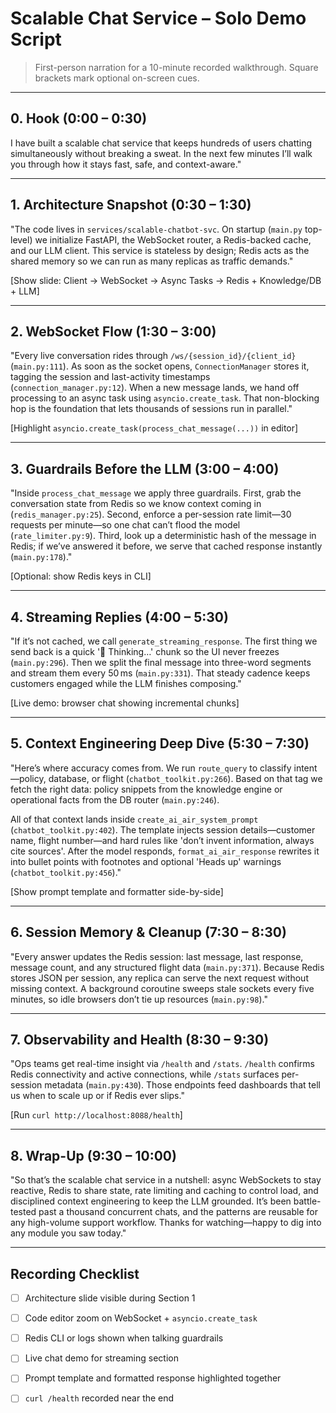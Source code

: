 # Scalable Chat Service – Solo Demo Script

> First-person narration for a 10-minute recorded walkthrough. Square brackets mark optional on-screen cues.

---

## 0. Hook (0:00 – 0:30)
I have built a scalable chat service that keeps hundreds of users chatting simultaneously without breaking a sweat. In the next few minutes I’ll walk you through how it stays fast, safe, and context-aware."

---

## 1. Architecture Snapshot (0:30 – 1:30)
"The code lives in `services/scalable-chatbot-svc`. On startup (`main.py` top-level) we initialize FastAPI, the WebSocket router, a Redis-backed cache, and our LLM client. This service is stateless by design; Redis acts as the shared memory so we can run as many replicas as traffic demands."

[Show slide: Client → WebSocket → Async Tasks → Redis + Knowledge/DB + LLM]

---

## 2. WebSocket Flow (1:30 – 3:00)
"Every live conversation rides through `/ws/{session_id}/{client_id}` (`main.py:111`). As soon as the socket opens, `ConnectionManager` stores it, tagging the session and last-activity timestamps (`connection_manager.py:12`). When a new message lands, we hand off processing to an async task using `asyncio.create_task`. That non-blocking hop is the foundation that lets thousands of sessions run in parallel."

[Highlight `asyncio.create_task(process_chat_message(...))` in editor]

---

## 3. Guardrails Before the LLM (3:00 – 4:00)
"Inside `process_chat_message` we apply three guardrails. First, grab the conversation state from Redis so we know context coming in (`redis_manager.py:25`). Second, enforce a per-session rate limit—30 requests per minute—so one chat can’t flood the model (`rate_limiter.py:9`). Third, look up a deterministic hash of the message in Redis; if we’ve answered it before, we serve that cached response instantly (`main.py:178`)."

[Optional: show Redis keys in CLI]

---

## 4. Streaming Replies (4:00 – 5:30)
"If it’s not cached, we call `generate_streaming_response`. The first thing we send back is a quick '🤔 Thinking…' chunk so the UI never freezes (`main.py:296`). Then we split the final message into three-word segments and stream them every 50 ms (`main.py:331`). That steady cadence keeps customers engaged while the LLM finishes composing."

[Live demo: browser chat showing incremental chunks]

---

## 5. Context Engineering Deep Dive (5:30 – 7:30)
"Here’s where accuracy comes from. We run `route_query` to classify intent—policy, database, or flight (`chatbot_toolkit.py:266`). Based on that tag we fetch the right data: policy snippets from the knowledge engine or operational facts from the DB router (`main.py:246`).

All of that context lands inside `create_ai_air_system_prompt` (`chatbot_toolkit.py:402`). The template injects session details—customer name, flight number—and hard rules like 'don’t invent information, always cite sources'. After the model responds, `format_ai_air_response` rewrites it into bullet points with footnotes and optional 'Heads up' warnings (`chatbot_toolkit.py:456`)."

[Show prompt template and formatter side-by-side]

---

## 6. Session Memory & Cleanup (7:30 – 8:30)
"Every answer updates the Redis session: last message, last response, message count, and any structured flight data (`main.py:371`). Because Redis stores JSON per session, any replica can serve the next request without missing context. A background coroutine sweeps stale sockets every five minutes, so idle browsers don’t tie up resources (`main.py:98`)."

---

## 7. Observability and Health (8:30 – 9:30)
"Ops teams get real-time insight via `/health` and `/stats`. `/health` confirms Redis connectivity and active connections, while `/stats` surfaces per-session metadata (`main.py:430`). Those endpoints feed dashboards that tell us when to scale up or if Redis ever slips."

[Run `curl http://localhost:8088/health`]

---

## 8. Wrap-Up (9:30 – 10:00)
"So that’s the scalable chat service in a nutshell: async WebSockets to stay reactive, Redis to share state, rate limiting and caching to control load, and disciplined context engineering to keep the LLM grounded. It’s been battle-tested past a thousand concurrent chats, and the patterns are reusable for any high-volume support workflow. Thanks for watching—happy to dig into any module you saw today."

---

## Recording Checklist
- [ ] Architecture slide visible during Section 1
- [ ] Code editor zoom on WebSocket + `asyncio.create_task`
- [ ] Redis CLI or logs shown when talking guardrails
- [ ] Live chat demo for streaming section
- [ ] Prompt template and formatted response highlighted together
- [ ] `curl /health` recorded near the end

